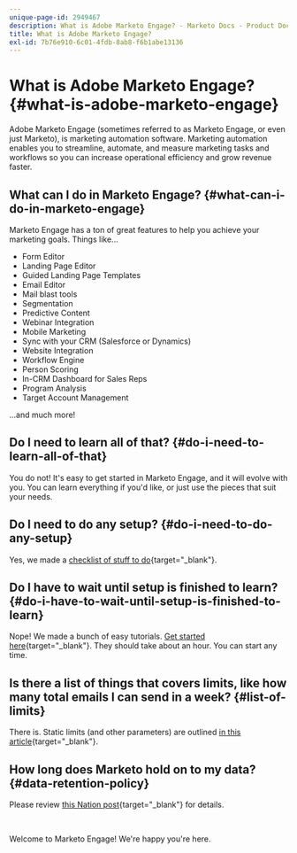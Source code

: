 ```yaml
---
unique-page-id: 2949467
description: What is Adobe Marketo Engage? - Marketo Docs - Product Documentation
title: What is Adobe Marketo Engage?
exl-id: 7b76e910-6c01-4fdb-8ab8-f6b1abe13136
---
```

# What is Adobe Marketo Engage? {#what-is-adobe-marketo-engage}

Adobe Marketo Engage (sometimes referred to as Marketo Engage, or even just Marketo), is marketing automation software. Marketing automation enables you to streamline, automate, and measure marketing tasks and workflows so you can increase operational efficiency and grow revenue faster.

## What can I do in Marketo Engage? {#what-can-i-do-in-marketo-engage}

Marketo Engage has a ton of great features to help you achieve your marketing goals. Things like...

* Form Editor
* Landing Page Editor
* Guided Landing Page Templates
* Email Editor
* Mail blast tools
* Segmentation
* Predictive Content
* Webinar Integration
* Mobile Marketing
* Sync with your CRM (Salesforce or Dynamics)
* Website Integration
* Workflow Engine
* Person Scoring
* In-CRM Dashboard for Sales Reps
* Program Analysis
* Target Account Management

...and much more!

## Do I need to learn all of that? {#do-i-need-to-learn-all-of-that}

You do not! It's easy to get started in Marketo Engage, and it will evolve with you. You can learn everything if you'd like, or just use the pieces that suit your needs.

## Do I need to do any setup? {#do-i-need-to-do-any-setup}

Yes, we made a [checklist of stuff to do](/help/marketo/getting-started/setup/setup-checklist.md){target="_blank"}.  

## Do I have to wait until setup is finished to learn? {#do-i-have-to-wait-until-setup-is-finished-to-learn}

Nope! We made a bunch of easy tutorials. [Get started here](/help/marketo/getting-started/quick-wins/get-set-up-and-add-a-person.md){target="_blank"}. They should take about an hour. You can start any time.

## Is there a list of things that covers limits, like how many total emails I can send in a week? {#list-of-limits}

There is. Static limits (and other parameters) are outlined [in this article](https://helpx.adobe.com/legal/product-descriptions/adobe-marketo-engage---product-description.html#performance-guardrails){target="_blank"}. 

## How long does Marketo hold on to my data? {#data-retention-policy}

Please review [this Nation post](https://nation.marketo.com/t5/knowledgebase/marketo-activities-data-retention-policy-under-the-hood/ta-p/251191){target="_blank"} for details.

<br>

Welcome to Marketo Engage! We're happy you're here.
